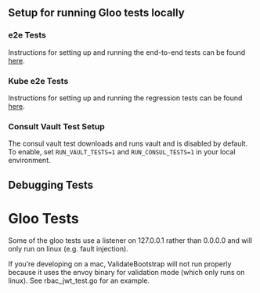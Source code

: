 ## Setup for running Gloo tests locally

### e2e Tests

Instructions for setting up and running the end-to-end tests can be found [here](https://github.com/solo-io/gloo/tree/master/test/e2e#end-to-end-tests).

### Kube e2e Tests

Instructions for setting up and running the regression tests can be found [here](https://github.com/solo-io/gloo/tree/master/test/kube2e#regression-tests).

### Consult Vault Test Setup

The consul vault test downloads and runs vault and is disabled by default. To enable, set `RUN_VAULT_TESTS=1` and `RUN_CONSUL_TESTS=1` in your local environment.

## Debugging Tests

# Gloo Tests

Some of the gloo tests use a listener on 127.0.0.1 rather than 0.0.0.0 and will only run on linux (e.g. fault injection).

If you’re developing on a mac, ValidateBootstrap will not run properly because it uses the envoy binary for validation mode (which only runs on linux). See rbac_jwt_test.go for an example.